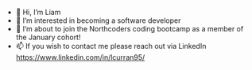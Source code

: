 - 👋 Hi, I’m Liam
- 👀 I’m interested in becoming a software developer
- 🌱 I’m about to join the Northcoders coding bootcamp as a member of the January cohort! 
- 📫 If you wish to contact me please reach out via LinkedIn https://www.linkedin.com/in/lcurran95/

<!---
LiamCurran95/LiamCurran95 is a ✨ special ✨ repository because its `README.md` (this file) appears on your GitHub profile.
You can click the Preview link to take a look at your changes.
--->
